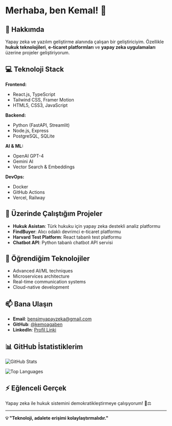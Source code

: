 # Merhaba, ben Kemal! 👋

## 🚀 Hakkımda

Yapay zeka ve yazılım geliştirme alanında çalışan bir geliştiriciyim. Özellikle **hukuk teknolojileri**, **e-ticaret platformları** ve **yapay zeka uygulamaları** üzerine projeler geliştiriyorum.

## 💻 Teknoloji Stack

**Frontend:**
- React.js, TypeScript
- Tailwind CSS, Framer Motion
- HTML5, CSS3, JavaScript

**Backend:**
- Python (FastAPI, Streamlit)
- Node.js, Express
- PostgreSQL, SQLite

**AI & ML:**
- OpenAI GPT-4
- Gemini AI
- Vector Search & Embeddings

**DevOps:**
- Docker
- GitHub Actions
- Vercel, Railway

## 🔭 Üzerinde Çalıştığım Projeler

- **Hukuk Asistan**: Türk hukuku için yapay zeka destekli analiz platformu
- **FindBuyer**: Alıcı odaklı devrimci e-ticaret platformu
- **Harvard Test Platform**: React tabanlı test platformu
- **Chatbot API**: Python tabanlı chatbot API servisi

## 🌱 Öğrendiğim Teknolojiler

- Advanced AI/ML techniques
- Microservices architecture
- Real-time communication systems
- Cloud-native development

## 📫 Bana Ulaşın

- **Email**: bensimyapayzeka@gmail.com
- **GitHub**: [@kemoagaben](https://github.com/kemoagaben)
- **LinkedIn**: [Profil Linki](https://linkedin.com/in/bensimyapayzeka)

## 📊 GitHub İstatistiklerim

![GitHub Stats](https://github-readme-stats.vercel.app/api?username=kemoagaben&show_icons=true&theme=radical)

![Top Languages](https://github-readme-stats.vercel.app/api/top-langs/?username=kemoagaben&layout=compact&theme=radical)

## ⚡ Eğlenceli Gerçek

Yapay zeka ile hukuk sistemini demokratikleştirmeye çalışıyorum! 🤖⚖️

---

**💡 "Teknoloji, adalete erişimi kolaylaştırmalıdır."**

